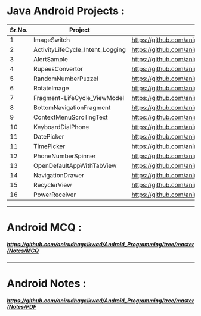 # Java Android Projects :
| Sr.No. |     Project     |             Link              |
| -------|---------------- | ----------------------------- |
| 1      |   ImageSwitch   | https://github.com/anirudhagaikwad/Android_Programming/tree/master/Projects/Java/ImageSwitch |
| 2      |ActivityLifeCycle_Intent_Logging  | https://github.com/anirudhagaikwad/Android_Programming/tree/master/Projects/Java/ActivityLifeCycle_Intent |
| 3      |AlertSample  | https://github.com/anirudhagaikwad/Android_Programming/tree/master/Projects/Java/AlertSample |
| 4      | RupeesConvertor | https://github.com/anirudhagaikwad/Android_Programming/tree/master/Projects/Java/RupeeConvertor |
| 5      | RandomNumberPuzzel | https://github.com/anirudhagaikwad/Android_Programming/tree/master/Projects/Java/RandomNumPuzzel |
| 6      | RotateImage | https://github.com/anirudhagaikwad/Android_Programming/tree/master/Projects/Java/RotateImage |
| 7       | Fragment-LifeCycle_ViewModel | https://github.com/anirudhagaikwad/Android_Programming/tree/master/Projects/Java/FragmentLifeCycle |
| 8       | BottomNavigationFragment | https://github.com/anirudhagaikwad/Android_Programming/tree/master/Projects/Java/BottomNavigationFragmentContainerView |
| 9      | ContextMenuScrollingText | https://github.com/anirudhagaikwad/Android_Programming/tree/master/Projects/Java/BottomNavigationFragmentContainerView |
| 10      | KeyboardDialPhone | https://github.com/anirudhagaikwad/Android_Programming/tree/master/Projects/Java/BottomNavigationFragmentContainerView |
| 11       | DatePicker | https://github.com/anirudhagaikwad/Android_Programming/tree/master/Projects/Java/BottomNavigationFragmentContainerView |
| 11       | TimePicker | https://github.com/anirudhagaikwad/Android_Programming/tree/master/Projects/Java/BottomNavigationFragmentContainerView |
| 12       | PhoneNumberSpinner | https://github.com/anirudhagaikwad/Android_Programming/tree/master/Projects/Java/BottomNavigationFragmentContainerView |
| 13       | OpenDefaultAppWithTabView | https://github.com/anirudhagaikwad/Android_Programming/tree/master/Projects/Java/BottomNavigationFragmentContainerView |
| 14       | NavigationDrawer | https://github.com/anirudhagaikwad/Android_Programming/tree/master/Projects/Java/BottomNavigationFragmentContainerView |
| 15       | RecyclerView | https://github.com/anirudhagaikwad/Android_Programming/tree/master/Projects/Java/BottomNavigationFragmentContainerView |
| 16       | PowerReceiver | https://github.com/anirudhagaikwad/Android_Programming/tree/master/Projects/Java/BottomNavigationFragmentContainerView |
***
# Android MCQ : 
##### https://github.com/anirudhagaikwad/Android_Programming/tree/master/Notes/MCQ
***
# Android Notes :
##### https://github.com/anirudhagaikwad/Android_Programming/tree/master/Notes/PDF